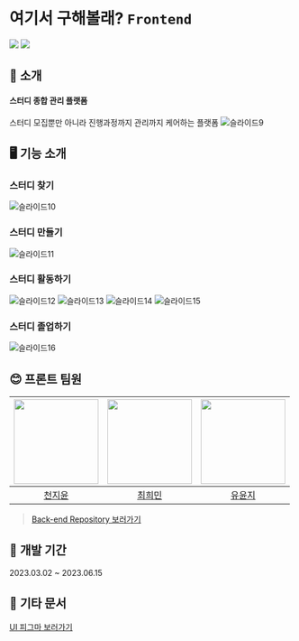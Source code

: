 # 여기서 구해볼래? <code>Frontend</code>
<img src="https://img.shields.io/badge/react-61DAFB?style=for-the-badge&logo=react&logoColor=white"> <img src="https://img.shields.io/badge/javascript-F7DF1E?style=for-the-badge&logo=javascript&logoColor=white">


## 🌙 소개

#### 스터디 종합 관리 플랫폼
스터디 모집뿐만 아니라 진행과정까지 관리까지 케어하는 플랫폼
![슬라이드9](https://github.com/kgu-capstone/study-with-me-fe/assets/70828192/63cf07fb-9ebe-4a77-bbfb-5267d3ed3b8a)


## 🖥 기능 소개
### 스터디 찾기
![슬라이드10](https://github.com/kgu-capstone/study-with-me-fe/assets/70828192/15f7aad0-9b21-48e5-b81d-6f38284ce812)

### 스터디 만들기
![슬라이드11](https://github.com/kgu-capstone/study-with-me-fe/assets/70828192/5f81640c-f320-4938-a02b-fe258f1e8613)

### 스터디 활동하기
![슬라이드12](https://github.com/kgu-capstone/study-with-me-fe/assets/70828192/ecf523f3-0b29-48de-a6bd-0f6ab55ea9af)
![슬라이드13](https://github.com/kgu-capstone/study-with-me-fe/assets/70828192/3459531e-0cac-4a7c-8d1d-caf2f03acfe2)
![슬라이드14](https://github.com/kgu-capstone/study-with-me-fe/assets/70828192/182217e6-1e35-445c-8a7f-8a4bb1d75e92)
![슬라이드15](https://github.com/kgu-capstone/study-with-me-fe/assets/70828192/244995cd-4efa-445b-9978-e6588076b5c6)

### 스터디 졸업하기
![슬라이드16](https://github.com/kgu-capstone/study-with-me-fe/assets/70828192/fb4b4906-0315-4031-83df-6d659c966979)


## 😊 프론트 팀원
|<img width="150px" src="https://avatars.githubusercontent.com/u/70828192?v=4"/>|<img width="150px" src="https://avatars.githubusercontent.com/u/125268228?v=4"/>|<img width="150px" src="https://avatars.githubusercontent.com/u/91847313?v=4"/>|
|:---:|:---:|:---:|
|[천지윤](https://github.com/cheonjiyun)|[최희민](https://github.com/heemin1008)|[유윤지](https://github.com/yoonji66)|

> [Back-end Repository 보러가기](https://github.com/kgu-capstone/study-with-me-be)

## 📅 개발 기간
2023.03.02 ~ 2023.06.15

## 🎨 기타 문서
[UI 피그마 보러가기](https://www.figma.com/file/Z4gr1hkfR6j3PAPkMaq4XG/UI?type=design&node-id=0%3A1&t=ClsmKnsvv40H3Cmt-1)

